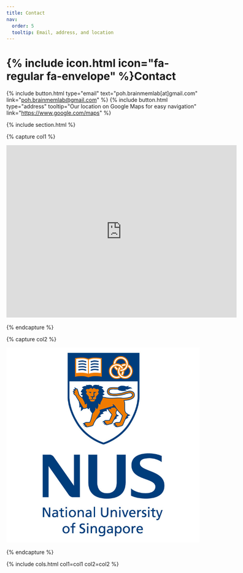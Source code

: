 ```yaml
---
title: Contact
nav:
  order: 5
  tooltip: Email, address, and location
---
```


# {% include icon.html icon="fa-regular fa-envelope" %}Contact

{%
  include button.html
  type="email"
  text="poh.brainmemlab[at]gmail.com"
  link="poh.brainmemlab@gmail.com"
%}
{%
  include button.html
  type="address"
  tooltip="Our location on Google Maps for easy navigation"
  link="https://www.google.com/maps"
%}

{% include section.html %}

{% capture col1 %}

<iframe src="https://www.google.com/maps/embed?pb=!1m18!1m12!1m3!1d3988.7984252891174!2d103.77787097447212!3d1.2955317617490762!2m3!1f0!2f0!3f0!3m2!1i1024!2i768!4f13.1!3m3!1m2!1s0x31da1a56c5b19471%3A0x10236dab718a52c!2sMD1%20-%20Tahir%20Foundation%20Building!5e0!3m2!1sen!2ssg!4v1737538787553!5m2!1sen!2ssg" width="600" height="450" style="border:0;" allowfullscreen="" loading="lazy" referrerpolicy="no-referrer-when-downgrade"></iframe>

{% endcapture %}

{% capture col2 %}

<img src="https://github.com/Poh-BrainMemLab/BrainMemLab/blob/main/images/NUSLogo.jpg">

{% endcapture %}


{% include cols.html col1=col1 col2=col2 %}
